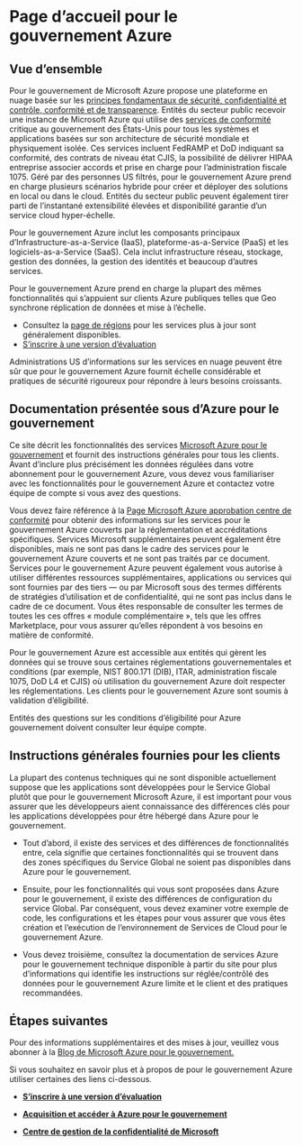 <properties 
   pageTitle="Vue d’ensemble pour le gouvernement Azure | Microsoft Azure" 
   description="Cet article fournit une vue d’ensemble des fonctionnalités Azure pour le gouvernement Cloud création digne de confiance et de sécurité utilisées pour prendre en charge de la conformité applicable aux federal, état et organisations pour le gouvernement local et leurs partenaires. " 
   services="Azure-Government"
   cloud="gov" 
   documentationCenter="" 
   authors="ryansoc" 
   manager="zakramer"    editor=""/>

<tags
   ms.service="multiple"
   ms.devlang="na"
   ms.topic="article"
   ms.tgt_pltfrm="na"
   ms.workload="azure-government" 
   ms.date="10/18/2016"
   ms.author="ryansoc"/>

# <a name="welcome-to-azure-government"></a>Page d’accueil pour le gouvernement Azure

## <a name="overview"></a>Vue d’ensemble

Pour le gouvernement de Microsoft Azure propose une plateforme en nuage basée sur les [principes fondamentaux de sécurité, confidentialité et contrôle, conformité et de transparence](http://azure.com/gov). Entités du secteur public recevoir une instance de Microsoft Azure qui utilise des [services de conformité](https://azure.microsoft.com/support/trust-center/compliance/) critique au gouvernement des États-Unis pour tous les systèmes et applications basées sur son architecture de sécurité mondiale et physiquement isolée. Ces services incluent FedRAMP et DoD indiquant sa conformité, des contrats de niveau état CJIS, la possibilité de délivrer HIPAA entreprise associer accords et prise en charge pour l’administration fiscale 1075. Géré par des personnes US filtrés, pour le gouvernement Azure prend en charge plusieurs scénarios hybride pour créer et déployer des solutions en local ou dans le cloud. Entités du secteur public peuvent également tirer parti de l’instantané extensibilité élevées et disponibilité garantie d’un service cloud hyper-échelle.

Pour le gouvernement Azure inclut les composants principaux d’Infrastructure-as-a-Service (IaaS), plateforme-as-a-Service (PaaS) et les logiciels-as-a-Service (SaaS).  Cela inclut infrastructure réseau, stockage, gestion des données, la gestion des identités et beaucoup d’autres services.

Pour le gouvernement Azure prend en charge la plupart des mêmes fonctionnalités qui s’appuient sur clients Azure publiques telles que Geo synchrone réplication de données et mise à l’échelle. 

- Consultez la [page de régions](https://azure.microsoft.com/regions/#services) pour les services plus à jour sont généralement disponibles.
- [S’inscrire à une version d’évaluation](https://azuregov.microsoft.com/trial/azuregovtrial)

Administrations US d’informations sur les services en nuage peuvent être sûr que pour le gouvernement Azure fournit échelle considérable et pratiques de sécurité rigoureux pour répondre à leurs besoins croissants.

## <a name="azure-government-documentation"></a>Documentation présentée sous d’Azure pour le gouvernement

Ce site décrit les fonctionnalités des services [Microsoft Azure pour le gouvernement](https://azure.microsoft.com/features/gov/) et fournit des instructions générales pour tous les clients. Avant d’inclure plus précisément les données régulées dans votre abonnement pour le gouvernement Azure, vous devez vous familiariser avec les fonctionnalités pour le gouvernement Azure et contactez votre équipe de compte si vous avez des questions.

Vous devez faire référence à la [Page Microsoft Azure approbation centre de conformité](http://www.microsoft.com/en-us/TrustCenter/Compliance/default.aspx) pour obtenir des informations sur les services pour le gouvernement Azure couverts par la réglementation et accréditations spécifiques. Services Microsoft supplémentaires peuvent également être disponibles, mais ne sont pas dans le cadre des services pour le gouvernement Azure couverts et ne sont pas traités par ce document. Services pour le gouvernement Azure peuvent également vous autorise à utiliser différentes ressources supplémentaires, applications ou services qui sont fournies par des tiers — ou par Microsoft sous des termes différents de stratégies d’utilisation et de confidentialité, qui ne sont pas inclus dans le cadre de ce document. Vous êtes responsable de consulter les termes de toutes les ces offres « module complémentaire », tels que les offres Marketplace, pour vous assurer qu’elles répondent à vos besoins en matière de conformité.

Pour le gouvernement Azure est accessible aux entités qui gèrent les données qui se trouve sous certaines réglementations gouvernementales et conditions (par exemple, NIST 800.171 (DIB), ITAR, administration fiscale 1075, DoD L4 et CJIS) où utilisation du gouvernement Azure doit respecter les réglementations. Les clients pour le gouvernement Azure sont soumis à validation d’éligibilité.

Entités des questions sur les conditions d’éligibilité pour Azure gouvernement doivent consulter leur équipe compte.

## <a name="general-guidance-for-customers"></a>Instructions générales fournies pour les clients

La plupart des contenus techniques qui ne sont disponible actuellement suppose que les applications sont développées pour le Service Global plutôt que pour le gouvernement Microsoft Azure, il est important pour vous assurer que les développeurs aient connaissance des différences clés pour les applications développées pour être hébergé dans Azure pour le gouvernement.

- Tout d’abord, il existe des services et des différences de fonctionnalités entre, cela signifie que certaines fonctionnalités qui se trouvent dans des zones spécifiques du Service Global ne soient pas disponibles dans Azure pour le gouvernement.

- Ensuite, pour les fonctionnalités qui vous sont proposées dans Azure pour le gouvernement, il existe des différences de configuration du service Global.  Par conséquent, vous devez examiner votre exemple de code, les configurations et les étapes pour vous assurer que vous êtes création et l’exécution de l’environnement de Services de Cloud pour le gouvernement Azure.

- Vous devez troisième, consultez la documentation de services Azure pour le gouvernement technique disponible à partir du site pour plus d’informations qui identifie les instructions sur réglée/contrôlé des données pour le gouvernement Azure limite et le client et des pratiques recommandées.

## <a name="next-steps"></a>Étapes suivantes

Pour des informations supplémentaires et des mises à jour, veuillez vous abonner à la <a href="https://blogs.msdn.microsoft.com/azuregov/">Blog de Microsoft Azure pour le gouvernement.</a>

Si vous souhaitez en savoir plus et à propos de pour le gouvernement Azure utiliser certaines des liens ci-dessous.

- **[S’inscrire à une version d’évaluation](https://azuregov.microsoft.com/trial/azuregovtrial)**

- **[Acquisition et accéder à Azure pour le gouvernement](http://azure.com/gov)**

- **[Centre de gestion de la confidentialité de Microsoft](https://azure.microsoft.com/support/trust-center/compliance/)**

